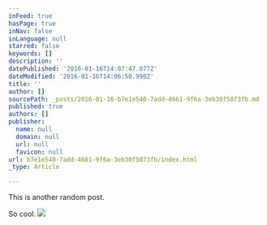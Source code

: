 ```yaml
---
inFeed: true
hasPage: true
inNav: false
inLanguage: null
starred: false
keywords: []
description: ''
datePublished: '2016-01-16T14:07:47.077Z'
dateModified: '2016-01-16T14:06:50.990Z'
title: ''
author: []
sourcePath: _posts/2016-01-16-b7e1e540-7add-4661-9f6a-3eb30f5073fb.md
published: true
authors: []
publisher:
  name: null
  domain: null
  url: null
  favicon: null
url: b7e1e540-7add-4661-9f6a-3eb30f5073fb/index.html
_type: Article

---
```

This is another random post.

So cool.
![](https://the-grid-user-content.s3-us-west-2.amazonaws.com/ecc32aa3-6844-4480-9387-c998566b2470.jpg)